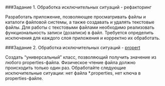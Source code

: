 ###Задание 1. Обработка исключительных ситуаций - рефакторинг


Разработать приложение, позволяющее просматривать файлы и каталоги файловой системы, а также создавать и удалять текстовые файлы. Для работы с текстовыми файлами необходимо реализовать функциональность записи (дозаписи) в файл. Требуется определить исключения для каждого слоя приложения и корректно их обработать.


###Задание 2. Обработка исключительных ситуаций - [propert](https://github.com/trainingEpamKz/exceptionsTasks/tree/master/propert)


Создать “универсальный” класс, позволяющий получить значение из любого properties-файла. Физическое чтение файла должно происходить только один раз. Обработайте следующие исключительные ситуации: нет файла *.properties, нет ключа в properties-файле.
